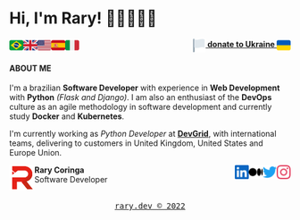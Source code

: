 <h1> Hi, I'm Rary! 👋🏽👨🏽‍💻</h1>

<!-- These flags are found on https://emojipedia.org/flags/ and the Twitter emoji version is being used here -->
<img align="left" width="25" src="img/flags/brazil.png">
<img align="left" width="25" src="img/flags/united-kingdom.png">
<img align="left" width="25" src="img/flags/united-states.png">
<img align="left" width="25" src="img/flags/spain.png">
<img align="left" width="25" src="img/flags/italy.png">
<div align="right"><a href="https://help.rescue.org/donate-br/ukraine-crisis" target="_blank"><img align="center" width="25" src="img/flags/white.png"><b> donate to Ukraine </b><img align="center" width="25" src="img/flags/ukraine.png"></a></div>

<h4>ABOUT ME</h4>

<div align="left">
  <p>
    I'm a brazilian <b>Software Developer</b> with experience in <b>Web Development</b> with <b>Python</b> <i>(Flask and Django)</i>. I am also an enthusiast of the <b>DevOps</b> culture as an agile methodology in software development and currently study <b>Docker</b> and <b>Kubernetes</b>.
  </p>
  <p>
    I'm currently working as <i>Python Developer</i> at <a href="https://devgrid.co.uk" target="_blank"><b>DevGrid</b></a>, with international teams, delivering to customers in United Kingdom, United States and Europe Union.
  </p>
</div>

<div align="left">
  <a href="https://www.instagram.com/rarycoringa/" target="_blank"><img align="right" width="25" src="img/icons/instagram.png"></a>
  <a href="https://twitter.com/rarycoringa" target="_blank"><img align="right" width="25" src="img/icons/twitter.png"></a>
  <a href="https://medium.com/@rarycoringa" target="_blank"><img align="right" width="25" src="img/icons/medium.png"></a>
  <a href="https://www.linkedin.com/in/rarycoringa/" target="_blank"><img align="right" width="25" src="img/icons/linkedin.png"></a>
  <img align="left" width="45" src="img/logos/red.png">
  <b>Rary Coringa</b>
  <br/>Software Developer
</div>

<div align="center">
  <br/><a href="https://www.rary.dev/" target="_blank"><pre>rary.dev © 2022</pre></a>
</div>
